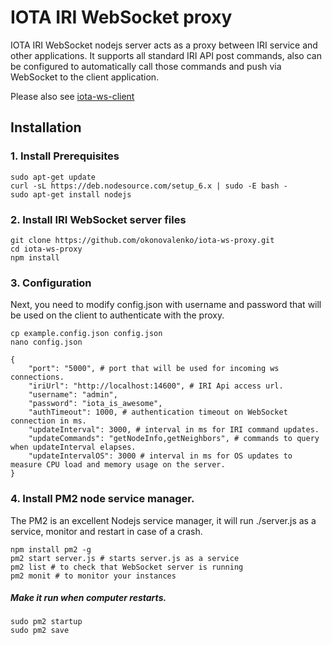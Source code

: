 # IOTA IRI WebSocket proxy

IOTA IRI WebSocket nodejs server acts as a proxy between IRI service and other applications. 
It supports all standard IRI API post commands, also can be configured to automatically call those commands and push via WebSocket to the client application.

Please also see [iota-ws-client](https://github.com/okonovalenko/iota-ws-client)

## Installation

### 1. Install Prerequisites

```
sudo apt-get update
curl -sL https://deb.nodesource.com/setup_6.x | sudo -E bash -
sudo apt-get install nodejs
```

### 2. Install IRI WebSocket server files
```
git clone https://github.com/okonovalenko/iota-ws-proxy.git
cd iota-ws-proxy
npm install
```

### 3. Configuration
Next, you need to modify config.json with username and password that will be used on the client to authenticate with the proxy.
```
cp example.config.json config.json
nano config.json 
```
```
{
    "port": "5000", # port that will be used for incoming ws connections.
    "iriUrl": "http://localhost:14600", # IRI Api access url.
    "username": "admin",
    "password": "iota_is_awesome",
    "authTimeout": 1000, # authentication timeout on WebSocket connection in ms. 
    "updateInterval": 3000, # interval in ms for IRI command updates.
    "updateCommands": "getNodeInfo,getNeighbors", # commands to query when updateInterval elapses.
    "updateIntervalOS": 3000 # interval in ms for OS updates to measure CPU load and memory usage on the server.
}
```

### 4. Install PM2 node service manager.
The PM2 is an excellent Nodejs service manager, it will run ./server.js as a service, monitor and restart in case of a crash.

```
npm install pm2 -g
pm2 start server.js # starts server.js as a service
pm2 list # to check that WebSocket server is running
pm2 monit # to monitor your instances
```

##### Make it run when computer restarts.
```
sudo pm2 startup
sudo pm2 save
```